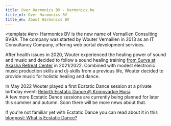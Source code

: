 ```yaml
---
title: Over Harmonics BV - Harmonics.be
title_nl: Over Harmonics BV
title_en: About Harmonics BV
---
```


<TranslatedSection>
<template #nl>
Harmonics BV is de nieuwe naam van Vernaillen Consulting BVBA.
De zaak werd in 2013 opgestart door Wouter Vernaillen als een IT Consultancy bedrijf en biedt diensten aan zoals het ontwerpen en ontwikkelen van web portaal sites.

Na gezondheidsproblemen in 2020 ontdekte Wouter de genezende kracht van geluid en muziek en besloot een sound healing opleiding te volgen [bij Surya in Akasha Retreat Center](https://www.akasharetreatcenter.com/) in 2021/2022.<br/>Met daarnaast ook een bescheiden kennis van elektronische muziekproductie en dj-skills uit een vorig leven, besloot Wouter om naast het consultancy werk ook muziek te voorzien voor holistische gezondheid en dans.

In mei 2022 speelde Wouter een eerste Ecstatic Dance sessie op een privé verjaardagsevenement: [Rebirth Ecstatic Dance @ Krimpvarkie Huisi](/blog/rebirthecstaticdance).<br/>Voor later deze zomer en het najaar (2022) worden nog enkele Ecstatic Dance sessies gepland. Heel binnenkort komt daarover meer nieuws.

Als je nog niet vertrouwd bent met het concept van Ecstatic Dance, dan kan je er meer over lezen in de [blogpost: What is Ecstatic Dance?](/blog/watisecstaticdance)
</template>
<template #en>
Harmonics BV is the new name of Vernaillen Consulting BVBA.
The company was started by Wouter Vernaillen in 2013 as an IT Consultancy Company, offering web portal development services.

After health issues in 2020, Wouter experienced the healing power of sound and music and decided to follow a sound healing training [from Surya at Akasha Retreat Center](https://www.akasharetreatcenter.com/) in 2021/2022.
Combined with modest electronic music production skills and dj-skills from a previous life, Wouter decided to provide music for holistic healing and dance.

In May 2022 Wouter played a first Ecstatic Dance session at a private birthday event: [Rebirth Ecstatic Dance @ Krimpvarkie Huisi](/blog/rebirthecstaticdance).<br/>A few more Ecstatic Dance sessions are currently being planned for later this summer and autumn. Soon there will be more news about that.

If you're not familiar yet with Ecstatic Dance you can read about it in this [blogpost: What is Ecstatic Dance?](/blog/watisecstaticdance)
</template>
</TranslatedSection>
